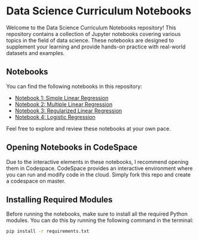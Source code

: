 # Data Science Curriculum Notebooks

Welcome to the Data Science Curriculum Notebooks repository! This repository contains a collection of Jupyter notebooks covering various topics in the field of data science. These notebooks are designed to supplement your learning and provide hands-on practice with real-world datasets and examples.

## Notebooks

You can find the following notebooks in this repository:
- [Notebook 1: Simple Linear Regression](01-simple-linear-regression.ipynb)
- [Notebook 2: Multiple Linear Regression](02-multiple-linear-regression.ipynb)
- [Notebook 3: Regularized Linear Regression](03-regularized-linear-regression.ipynb)
- [Notebook 4: Logistic Regression](04-logistic-regression.ipynb)

Feel free to explore and review these notebooks at your own pace.

## Opening Notebooks in CodeSpace

Due to the interactive elements in these notebooks, I recommend opening them in Codespace. CodeSpace provides an interactive environment where you can run and modify code in the cloud. Simply fork this repo and create a codespace on master.

## Installing Required Modules

Before running the notebooks, make sure to install all the required Python modules. You can do this by running the following command in the terminal:

```bash
pip install -r requirements.txt